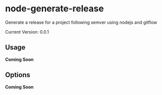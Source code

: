# node-generate-release
Generate a release for a project following semver using nodejs and gitflow

Current Version: 0.0.1


Usage
-----

__Coming Soon__


Options
--------

__Coming Soon__
